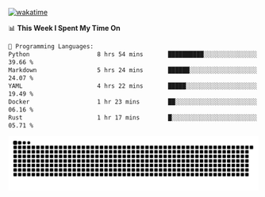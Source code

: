 [![wakatime](https://wakatime.com/badge/user/384f91c6-4eee-411f-8f3b-1b691f58a544.svg)](https://wakatime.com/@384f91c6-4eee-411f-8f3b-1b691f58a544)

<!--START_SECTION:waka-->
📊 **This Week I Spent My Time On** 

```text
💬 Programming Languages: 
Python                   8 hrs 54 mins       ██████████░░░░░░░░░░░░░░░   39.66 % 
Markdown                 5 hrs 24 mins       ██████░░░░░░░░░░░░░░░░░░░   24.07 % 
YAML                     4 hrs 22 mins       █████░░░░░░░░░░░░░░░░░░░░   19.49 % 
Docker                   1 hr 23 mins        ██░░░░░░░░░░░░░░░░░░░░░░░   06.16 % 
Rust                     1 hr 17 mins        █░░░░░░░░░░░░░░░░░░░░░░░░   05.71 % 
```


<!--END_SECTION:waka-->

<picture>
  <source media="(prefers-color-scheme: dark)" srcset="https://raw.githubusercontent.com/fuwx295/fuwx295/output/github-contribution-grid-snake-dark.svg">
  <source media="(prefers-color-scheme: light)" srcset="https://raw.githubusercontent.com/fuwx295/fuwx295/output/github-contribution-grid-snake.svg">
  <img alt="github contribution grid snake animation" src="https://raw.githubusercontent.com/fuwx295/fuwx295/output/github-contribution-grid-snake.svg">
</picture>
